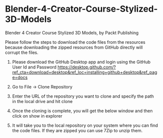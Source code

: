 # Blender-4-Creator-Course-Stylized-3D-Models
Blender 4 Creator Course Stylized 3D Models, by Packt Publishing

Please follow the steps to download the code files from the resources because downloading the zipped resources from GitHub directly will corrupt the files.

1)	Please download the GitHub Desktop app and login using the GitHub User Id and Password
https://desktop.github.com/?ref_cta=download+desktop&ref_loc=installing+github+desktop&ref_page=docs

2)	Go to File -> Clone Repository
 
3)	Enter the URL of the repository you want to clone and specify the path in the local drive and hit clone
 
4)	Once the cloning is complete, you will get the below window and then click on show in explorer
 
5)	It will take you to the local repository on your system where you can find the code files. If they are zipped you can use 7Zip to unzip them.

